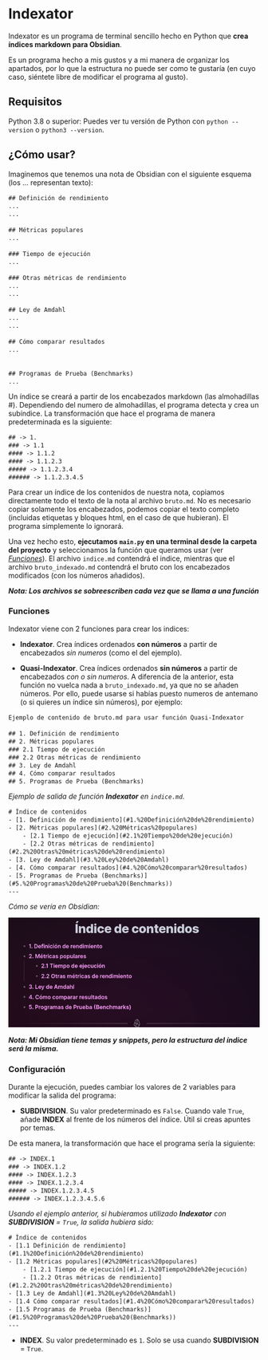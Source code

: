 # Indexator

Indexator es un programa de terminal sencillo hecho en Python que **crea índices markdown para Obsidian**.

Es un programa hecho a mis gustos y a mi manera de organizar los apartados, por lo que la estructura no puede ser como te gustaría (en cuyo caso, siéntete libre de modificar el programa al gusto).

## Requisitos
Python 3.8 o superior: Puedes ver tu versión de Python con `python --version` o `python3 --version`.

## ¿Cómo usar?
Imaginemos que tenemos una nota de Obsidian con el siguiente esquema (los ... representan texto):

```
## Definición de rendimiento
...
...

## Métricas populares
...

### Tiempo de ejecución
...

### Otras métricas de rendimiento
...
...

## Ley de Amdahl
...
...

## Cómo comparar resultados
...


## Programas de Prueba (Benchmarks)
...

```
Un índice se creará a partir de los encabezados markdown (las almohadillas #). Dependiendo del numero de almohadillas, el programa detecta y crea un subíndice. La transformación que hace el programa de manera predeterminada es la siguiente:
```
## -> 1.
### -> 1.1
#### -> 1.1.2
#### -> 1.1.2.3
##### -> 1.1.2.3.4
###### -> 1.1.2.3.4.5
```

Para crear un índice de los contenidos de nuestra nota, copiamos directamente todo el texto de la nota al archivo `bruto.md`. No es necesario copiar solamente los encabezados, podemos copiar el texto completo (incluidas etiquetas y bloques html, en el caso de que hubieran). El programa simplemente lo ignorará.

Una vez hecho esto, **ejecutamos `main.py` en una terminal desde la carpeta del proyecto** y seleccionamos la función que queramos usar (ver [_Funciones_](#Funciones)). El archivo `indice.md` contendrá el indice, mientras que el archivo `bruto_indexado.md` contendrá el bruto con los encabezados modificados (con los números añadidos).

___Nota: Los archivos se sobreescriben cada vez que se llama a una función___


### Funciones

Indexator viene con 2 funciones para crear los indices:
- **Indexator**. Crea índices ordenados **con números** a partir de encabezados _sin numeros_ (como el del ejemplo).

- **Quasi-Indexator**. Crea índices ordenados **sin números** a partir de encabezados _con o sin numeros_. A diferencia de la anterior, esta función no vuelca nada a `bruto_indexado.md`, ya que no se añaden números. Por ello, puede usarse si habías puesto numeros de antemano (o si quieres un índice sin números), por ejemplo:
```
Ejemplo de contenido de bruto.md para usar función Quasi-Indexator

## 1. Definición de rendimiento
## 2. Métricas populares
### 2.1 Tiempo de ejecución
### 2.2 Otras métricas de rendimiento
## 3. Ley de Amdahl
## 4. Cómo comparar resultados
## 5. Programas de Prueba (Benchmarks)
```

_Ejemplo de salida de función **Indexator** en `indice.md`._
```
# Índice de contenidos
- [1. Definición de rendimiento](#1.%20Definición%20de%20rendimiento)
- [2. Métricas populares](#2.%20Métricas%20populares)
	- [2.1 Tiempo de ejecución](#2.1%20Tiempo%20de%20ejecución)
	- [2.2 Otras métricas de rendimiento](#2.2%20Otras%20métricas%20de%20rendimiento)
- [3. Ley de Amdahl](#3.%20Ley%20de%20Amdahl)
- [4. Cómo comparar resultados](#4.%20Cómo%20comparar%20resultados)
- [5. Programas de Prueba (Benchmarks)](#5.%20Programas%20de%20Prueba%20(Benchmarks))
---
```
_Cómo se vería en Obsidian:_

<div align="center">
    <img src="img/Ejemplo salida indexator.png" alt="Ejemplo salida indexator">
</div>

___Nota: Mi Obsidian tiene temas y snippets, pero la estructura del índice será la misma.___

### Configuración

Durante la ejecución, puedes cambiar los valores de 2 variables para modificar la salida del programa:
- **SUBDIVISION**. Su valor predeterminado es `False`. Cuando vale `True`, añade **INDEX** al frente de los números del índice. Útil si creas apuntes por temas.

De esta manera, la transformación que hace el programa sería la siguiente:
```
## -> INDEX.1
### -> INDEX.1.2
#### -> INDEX.1.2.3
#### -> INDEX.1.2.3.4
##### -> INDEX.1.2.3.4.5
###### -> INDEX.1.2.3.4.5.6
```

_Usando el ejemplo anterior, si hubieramos utilizado **Indexator** con **SUBDIVISION** = `True`, la salida hubiera sido:_
```
# Índice de contenidos
- [1.1 Definición de rendimiento](#1.1%20Definición%20de%20rendimiento)
- [1.2 Métricas populares](#2%20Métricas%20populares)
	- [1.2.1 Tiempo de ejecución](#1.2.1%20Tiempo%20de%20ejecución)
	- [1.2.2 Otras métricas de rendimiento](#1.2.2%20Otras%20métricas%20de%20rendimiento)
- [1.3 Ley de Amdahl](#1.3%20Ley%20de%20Amdahl)
- [1.4 Cómo comparar resultados](#1.4%20Cómo%20comparar%20resultados)
- [1.5 Programas de Prueba (Benchmarks)](#1.5%20Programas%20de%20Prueba%20(Benchmarks))
---
```

- **INDEX**. Su valor predeterminado es `1`. Solo se usa cuando **SUBDIVISION** = `True`.


